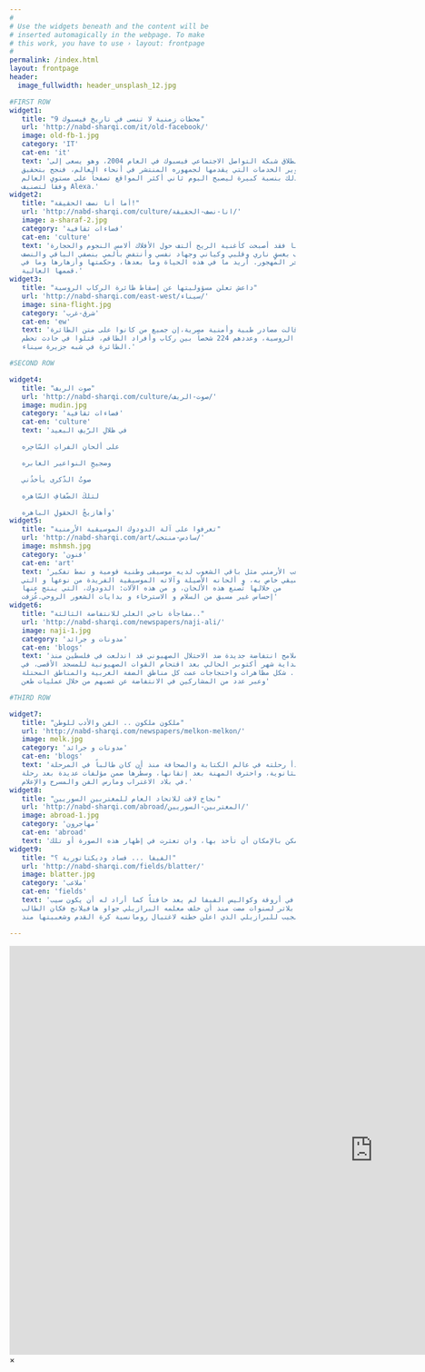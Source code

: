 ```yaml
---
#
# Use the widgets beneath and the content will be
# inserted automagically in the webpage. To make
# this work, you have to use › layout: frontpage
#
permalink: /index.html
layout: frontpage
header:
  image_fullwidth: header_unsplash_12.jpg

#FIRST ROW
widget1:
   title: "9 محطات زمنية لا تنسى في تاريخ فيسبوك"
   url: 'http://nabd-sharqi.com/it/old-facebook/'
   image: old-fb-1.jpg
   category: 'IT'
   cat-en: 'it'
   text: 'منذ انطلاق شبكة التواصل الاجتماعي فيسبوك في العام 2004، وهو يسعى إلى
   تطوير الخدمات التي يقدمها لجمهوره المنتشر في أنحاء العالم، فنجح بتحقيق
   ذلك بنسبة كبيرة ليصبح اليوم ثاني أكثر المواقع تصفحاً على مستوى العالم
   وفقاً لتصنيف Alexa.'
widget2:
   title: "أما أنا نصف الحقيقة!"
   url: 'http://nabd-sharqi.com/culture/انا-نصف-الحقيقة/'
   image: a-sharaf-2.jpg
   category: 'فضاءات ثقافية'
   cat-en: 'culture'
   text: 'أما أنا فقد أصبحت كأغنية الريح ألتف حول الأفلاك ألامس النجوم والحجارة.
   أزحف بغسقٍ ناري وقلبي وكياني وجهاد نفسي وأنتفض بألمي بنصفي الباقي والنصف
   الآخر المهجور. أريد ما في هذه الحياة وما بعدها، وحكمتها وأزهارها وما في
   قممها العالية.'
widget3:
   title: "داعش تعلن مسؤوليتها عن إسقاط طائرة الركاب الروسية"
   url: 'http://nabd-sharqi.com/east-west/سيناء/'
   image: sina-flight.jpg
   category: 'شرق-غرب'
   cat-en: 'ew'
   text: 'إلى ذلك قالت مصادر طبية وأمنية مصرية،إن جميع من كانوا على متن الطائرة
   الروسية، وعددهم 224 شخصاً بين ركاب وأفراد الطاقم، قتلوا في حادث تحطم
   الطائرة في شبه جزيرة سيناء.'

#SECOND ROW

widget4:
   title: "صوت الريف"
   url: 'http://nabd-sharqi.com/culture/صوت-الريف/'
   image: mudin.jpg
   category: 'فضاءات ثقافية'
   cat-en: 'culture'
   text: 'في ظلالِ الرّيفِ البعيد

   على ألحانِ الفراتِ السّاحِره

   وضجيجِ النواعير الغابره

   صوتُ الذّكرى يأخذُني

   لتلكَ الضّفافِ السّاهره

   وأهازيجُ الحقولِ الباهره'
widget5:
   title: "تعرفوا على آلة الدودوك الموسيقية الأرمنية"
   url: 'http://nabd-sharqi.com/art/سادس-منتخب/'
   image: mshmsh.jpg
   category: 'فنون'
   cat-en: 'art'
   text: 'إن الشعب الأرمني مثل باقي الشعوب لديه موسيقى وطنية قومية و نمط تفكير
   موسيقي خاص به، و ألحانه الأصيلة وآلاته الموسيقية الفريدة من نوعها و التي
   من خلالها تُصنع هذه الألحان، و من هذه الآلات: الدودوك، التي ينتج عنها
   إحساس غير مسبق من السلام و الاسترخاء و بدايات الشعور الروحي.عُزفت'
widget6:
   title: "مفاجأة ناجي العلي للانتفاضة الثالثة.."
   url: 'http://nabd-sharqi.com/newspapers/naji-ali/'
   image: naji-1.jpg
   category: 'مدونات و جرائد'
   cat-en: 'blogs'
   text: 'وكانت ملامح انتفاضة جديدة ضد الاحتلال الصهيوني قد اندلعت في فلسطين منذ
   بداية شهر أكتوبر الحالي بعد اقتحام القوات الصهيونية للمسجد الأقصى، في
   شكل مظاهرات واحتجاجات عمت كل مناطق الضفة الغربية والمناطق المحتلة ..
   وعبر عدد من المشاركين في الانتفاضة عن غضبهم من خلال عمليات طعن'

#THIRD ROW

widget7:
   title: "ملكون ملكون .. الفن والأدب للوطن"
   url: 'http://nabd-sharqi.com/newspapers/melkon-melkon/'
   image: melk.jpg
   category: 'مدونات و جرائد'
   cat-en: 'blogs'
   text: 'بدأ رحلته في عالم الكتابة والصحافة منذ أن كان طالباً في المرحلة
   الثانوية، واحترف المهنة بعد إتقانها، وسطّرها ضمن مؤلفات عديدة بعد رحلة
   في بلاد الاغتراب ومارس الفن والمسرح والإعلام.'
widget8:
   title: "نجاح لافت للاتحاد العام للمغتربين السوريين"
   url: 'http://nabd-sharqi.com/abroad/المغتربين-السوريين/'
   image: abroad-1.jpg
   category: 'مهاجرون'
   cat-en: 'abroad'
   text: 'إذا ما حاولنا أن نستعرض بعض الصور التي تقرؤها الذاكرة، فإنّها بالتأكيد كثيرة ولا يمكن الإحاطة بها، لأنه لايمكن بالإمكان أن تأخذ بها، وان تعثرت في إظهار هذه الصورة أو تلك'
widget9:
   title: "الفيفا ... فساد وديكتاتورية ؟"
   url: 'http://nabd-sharqi.com/fields/blatter/'
   image: blatter.jpg
   category: 'ملاعب'
   cat-en: 'fields'
   text: 'ما يحدث في أروقة وكواليس الفيفا لم يعد خافتاً كما أراد له أن يكون سيب
   بلاتر لسنوات مضت منذ أن خلف معلمه البرازيلي جواو هافيلانج فكان الطالب
   النجيب للبرازيلي الذي اعلن خطته لاغتيال رومانسية كرة القدم وشعبيتها منذ'

---
```


<div id="videoModal" class="reveal-modal large" data-reveal="">
  <div class="flex-video widescreen vimeo" style="display: block;">
    <iframe width="1280" height="720" src="https://www.youtube.com/embed/3b5zCFSmVvU" frameborder="0" allowfullscreen></iframe>
  </div>
  <a class="close-reveal-modal">&#215;</a>
</div>
